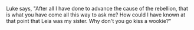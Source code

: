Luke says, "After all I have done to advance the cause of the rebellion, 
that is what you have come all this way to ask me? How could I have known
at that point that Leia was my sister. Why don't you go kiss a wookie?"